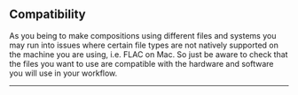 ## Compatibility

As you being to make compositions using different files and systems you may run into issues where certain file types are not natively supported on the machine you are using, i.e. FLAC on Mac. So just be aware to check that the files you want to use are compatible with the hardware and software you will use in your workflow.


***


